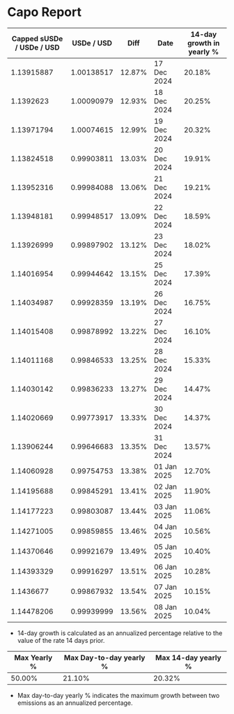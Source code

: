 # Capo Report

| Capped sUSDe / USDe / USD | USDe / USD | Diff   | Date        | 14-day growth in yearly % |
| ------------------------- | ---------- | ------ | ----------- | ------------------------- |
| 1.13915887                | 1.00138517 | 12.87% | 17 Dec 2024 | 20.18%                    |
| 1.1392623                 | 1.00090979 | 12.93% | 18 Dec 2024 | 20.25%                    |
| 1.13971794                | 1.00074615 | 12.99% | 19 Dec 2024 | 20.32%                    |
| 1.13824518                | 0.99903811 | 13.03% | 20 Dec 2024 | 19.91%                    |
| 1.13952316                | 0.99984088 | 13.06% | 21 Dec 2024 | 19.21%                    |
| 1.13948181                | 0.99948517 | 13.09% | 22 Dec 2024 | 18.59%                    |
| 1.13926999                | 0.99897902 | 13.12% | 23 Dec 2024 | 18.02%                    |
| 1.14016954                | 0.99944642 | 13.15% | 25 Dec 2024 | 17.39%                    |
| 1.14034987                | 0.99928359 | 13.19% | 26 Dec 2024 | 16.75%                    |
| 1.14015408                | 0.99878992 | 13.22% | 27 Dec 2024 | 16.10%                    |
| 1.14011168                | 0.99846533 | 13.25% | 28 Dec 2024 | 15.33%                    |
| 1.14030142                | 0.99836233 | 13.27% | 29 Dec 2024 | 14.47%                    |
| 1.14020669                | 0.99773917 | 13.33% | 30 Dec 2024 | 14.37%                    |
| 1.13906244                | 0.99646683 | 13.35% | 31 Dec 2024 | 13.57%                    |
| 1.14060928                | 0.99754753 | 13.38% | 01 Jan 2025 | 12.70%                    |
| 1.14195688                | 0.99845291 | 13.41% | 02 Jan 2025 | 11.90%                    |
| 1.14177223                | 0.99803087 | 13.44% | 03 Jan 2025 | 11.06%                    |
| 1.14271005                | 0.99859855 | 13.46% | 04 Jan 2025 | 10.56%                    |
| 1.14370646                | 0.99921679 | 13.49% | 05 Jan 2025 | 10.40%                    |
| 1.14393329                | 0.99916297 | 13.51% | 06 Jan 2025 | 10.28%                    |
| 1.1436677                 | 0.99867932 | 13.54% | 07 Jan 2025 | 10.15%                    |
| 1.14478206                | 0.99939999 | 13.56% | 08 Jan 2025 | 10.04%                    |

- 14-day growth is calculated as an annualized percentage relative to the value of the rate 14 days prior.

| Max Yearly % | Max Day-to-day yearly % | Max 14-day yearly % |
| ------------ | ----------------------- | ------------------- |
| 50.00%       | 21.10%                  | 20.32%              |

- Max day-to-day yearly % indicates the maximum growth between two emissions as an annualized percentage.
